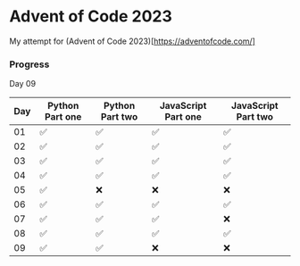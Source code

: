 # Advent of Code 2023

My attempt for (Advent of Code 2023)[https://adventofcode.com/]

### Progress

Day 09

| Day | Python Part one | Python Part two | JavaScript Part one | JavaScript Part two |
| --- | --------------- | --------------- | ------------------- | ------------------- |
| 01  | ✅              | ✅              | ✅                  | ✅                  |
| 02  | ✅              | ✅              | ✅                  | ✅                  |
| 03  | ✅              | ✅              | ✅                  | ✅                  |
| 04  | ✅              | ✅              | ✅                  | ✅                  |
| 05  | ✅              | ❌              | ❌                  | ❌                  |
| 06  | ✅              | ✅              | ✅                  | ✅                  |
| 07  | ✅              | ✅              | ✅                  | ❌                  |
| 08  | ✅              | ✅              | ✅                  | ✅                  |
| 09  | ✅              | ✅              | ❌                  | ❌                  |
